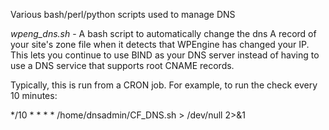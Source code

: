 Various bash/perl/python scripts used to manage DNS

*wpeng_dns.sh* - A bash script to automatically change the dns A record of your site's zone file when it detects that WPEngine has changed your IP. This lets you continue to use BIND as your DNS server instead of having to use a DNS service that supports root CNAME records.

Typically, this is run from a CRON job. For example, to run the check every 10 minutes:

*/10 * * * * /home/dnsadmin/CF_DNS.sh > /dev/null 2>&1
